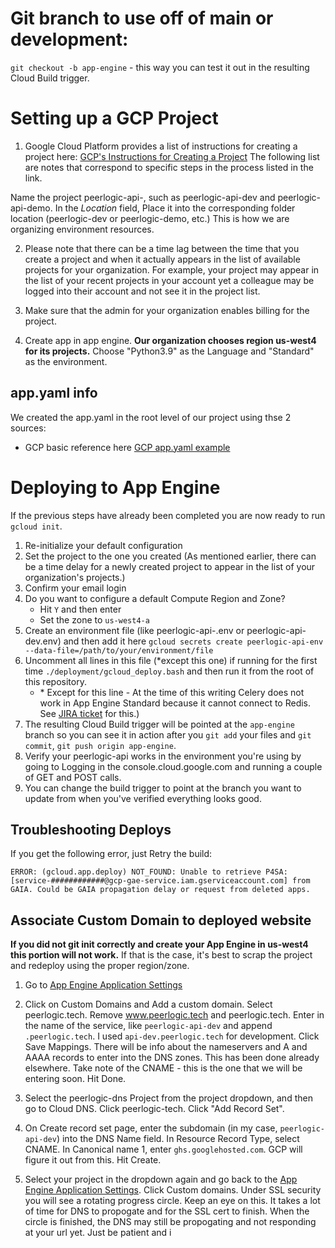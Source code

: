 # Git branch to use off of main or development:
`git checkout -b app-engine` - this way you can test it out in the resulting Cloud Build trigger.

# Setting up a GCP Project

1. Google Cloud Platform provides a list of instructions for creating a project here: [GCP's Instructions for Creating a Project](https://cloud.google.com/appengine/docs/standard/nodejs/building-app/creating-project) The following list are notes that correspond to specific steps in the process listed in the link. 

Name the project peerlogic-api-<environment>, such as peerlogic-api-dev and peerlogic-api-demo. In the *Location* field, Place it into the corresponding folder location (peerlogic-dev or peerlogic-demo, etc.) This is how we are organizing environment resources.

2. Please note that there can be a time lag between the time that you create a project and when it actually appears in the list of available projects for your organization. For example, your project may appear in the list of your recent projects in your account yet a colleague may be logged into their account and not see it in the project list.

3. Make sure that the admin for your organization enables billing for the project. 

4. Create app in app engine. **Our organization chooses region us-west4 for its projects.** Choose "Python3.9" as the Language and "Standard" as the environment.


## app.yaml info

We created the app.yaml in the root level of our project using thse 2 sources:
* GCP basic reference here [GCP app.yaml example](https://cloud.google.com/appengine/docs/standard/nodejs/config/appref)


# Deploying to App Engine

If the previous steps have already been completed you are now ready to run `gcloud init`.

1. Re-initialize your default configuration
2. Set the project to the one you created (As mentioned earlier, there can be a time delay for a newly created project to appear in the list of your organization's projects.)
3. Confirm your email login
4. Do you want to configure a default Compute Region and Zone?
   * Hit `Y` and then enter
   * Set the zone to `us-west4-a`
5. Create an environment file (like peerlogic-api-<environment>.env or peerlogic-api-dev.env) and then add it here `gcloud secrets create peerlogic-api-env --data-file=/path/to/your/environment/file`
6. Uncomment all lines in this file (\*except this one) if running for the first time `./deployment/gcloud_deploy.bash` and then run it from the root of this repository.
   * \* Except for this line - At the time of this writing Celery does not work in App Engine Standard because it cannot connect to Redis. See [JIRA ticket](https://peerlogictech.atlassian.net/browse/PTECH-1011) for this.)
7. The resulting Cloud Build trigger will be pointed at the `app-engine` branch so you can see it in action after you `git add` your files and `git commit`, `git push origin app-engine`.
8. Verify your peerlogic-api works in the environment you're using by going to Logging in the console.cloud.google.com and running a couple of GET and POST calls.
9. You can change the build trigger to point at the branch you want to update from when you've verified everything looks good.

## Troubleshooting Deploys

If you get the following error, just Retry the build:

```
ERROR: (gcloud.app.deploy) NOT_FOUND: Unable to retrieve P4SA: [service-############@gcp-gae-service.iam.gserviceaccount.com] from GAIA. Could be GAIA propagation delay or request from deleted apps.
```

## Associate Custom Domain to deployed website

**If you did not git init correctly and create your App Engine in us-west4 this portion will not work.** If that is the case, it's best to scrap the project and redeploy using the proper region/zone.

1. Go to [App Engine Application Settings](https://console.cloud.google.com/appengine/settings)

2. Click on Custom Domains and Add a custom domain. Select peerlogic.tech. Remove www.peerlogic.tech and peerlogic.tech. Enter in the name of the service, like `peerlogic-api-dev` and append `.peerlogic.tech`. I used `api-dev.peerlogic.tech` for development. Click Save Mappings. There will be info about the nameservers and A and AAAA records to enter into the DNS zones. This has been done already elsewhere. Take note of the CNAME - this is the one that we will be entering soon. Hit Done.

3. Select the peerlogic-dns Project from the project dropdown, and then go to Cloud DNS. Click peerlogic-tech. Click "Add Record Set".

4. On Create record set page, enter the subdomain (in my case, `peerlogic-api-dev`) into the DNS Name field. In Resource Record Type, select CNAME. In Canonical name 1, enter `ghs.googlehosted.com`. GCP will figure it out from this. Hit Create.

5. Select your project in the dropdown again  and go back to the [App Engine Application Settings](https://console.cloud.google.com/appengine/settings). Click Custom domains. Under SSL security you will see a rotating progress circle. Keep an eye on this. It takes a lot of time for DNS to propogate and for the SSL cert to finish. When the circle is finished, the DNS may still be propogating and not responding at your url yet. Just be patient and i
